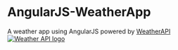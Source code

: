 # AngularJS-WeatherApp
A weather app using AngularJS powered by 	[WeatherAPI](https://www.weatherapi.com/) [![Weather API logo](https://cdn.weatherapi.com/v4/images/weatherapi_logo.png)](https://www.weatherapi.com/)
